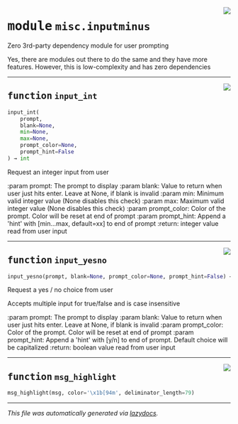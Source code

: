 <!-- markdownlint-disable -->

<a href="https://github.com/MiczFlor/RPi-Jukebox-RFID/tree/future3/develop/src/jukebox/misc/inputminus.py#L0"><img align="right" style="float:right;" src="https://img.shields.io/badge/-source-cccccc?style=flat-square"></a>

# <kbd>module</kbd> `misc.inputminus`
Zero 3rd-party dependency module for user prompting 

Yes, there are modules out there to do the same and they have more features. However, this is low-complexity and has zero dependencies 


---

<a href="https://github.com/MiczFlor/RPi-Jukebox-RFID/tree/future3/develop/src/jukebox/misc/inputminus.py#L10"><img align="right" style="float:right;" src="https://img.shields.io/badge/-source-cccccc?style=flat-square"></a>

## <kbd>function</kbd> `input_int`

```python
input_int(
    prompt,
    blank=None,
    min=None,
    max=None,
    prompt_color=None,
    prompt_hint=False
) → int
```

Request an integer input from user 

:param prompt: The prompt to display :param blank: Value to return when user just hits enter. Leave at None, if blank is invalid :param min: Minimum valid integer value (None disables this check) :param max: Maximum valid integer value (None disables this check) :param prompt_color: Color of the prompt. Color will be reset at end of prompt :param prompt_hint: Append a 'hint' with [min...max, default=xx] to end of prompt :return: integer value read from user input 


---

<a href="https://github.com/MiczFlor/RPi-Jukebox-RFID/tree/future3/develop/src/jukebox/misc/inputminus.py#L52"><img align="right" style="float:right;" src="https://img.shields.io/badge/-source-cccccc?style=flat-square"></a>

## <kbd>function</kbd> `input_yesno`

```python
input_yesno(prompt, blank=None, prompt_color=None, prompt_hint=False) → bool
```

Request a yes / no choice from user 

Accepts multiple input for true/false and is case insensitive 

:param prompt: The prompt to display :param blank: Value to return when user just hits enter. Leave at None, if blank is invalid :param prompt_color: Color of the prompt. Color will be reset at end of prompt :param prompt_hint: Append a 'hint' with [y/n] to end of prompt. Default choice will be capitalized :return: boolean value read from user input 


---

<a href="https://github.com/MiczFlor/RPi-Jukebox-RFID/tree/future3/develop/src/jukebox/misc/inputminus.py#L87"><img align="right" style="float:right;" src="https://img.shields.io/badge/-source-cccccc?style=flat-square"></a>

## <kbd>function</kbd> `msg_highlight`

```python
msg_highlight(msg, color='\x1b[94m', deliminator_length=79)
```








---

_This file was automatically generated via [lazydocs](https://github.com/ml-tooling/lazydocs)._
